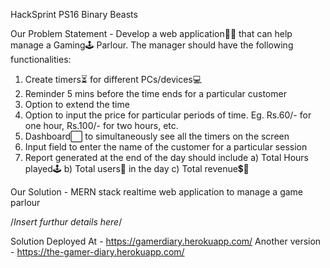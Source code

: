 HackSprint PS16 Binary Beasts

Our Problem Statement -
Develop a web application👨‍💻 that can help manage a Gaming🕹 Parlour. The
manager should have the following functionalities:
1. Create timers⏳ for different PCs/devices💻
2. Reminder 5 mins before the time ends for a particular customer
3. Option to extend the time
4. Option to input the price for particular periods of time. Eg. Rs.60/- for one
hour, Rs.100/- for two hours, etc.
5. Dashboard⬜ to simultaneously see all the timers on the screen
6. Input field to enter the name of the customer for a particular session
7. Report generated at the end of the day should include
a) Total Hours played🕹
b) Total users🧑 in the day
c) Total revenue💲💸

Our Solution - MERN stack realtime web application to manage a game parlour

/*Insert furthur details here*/

Solution Deployed At - https://gamerdiary.herokuapp.com/
Another version - https://the-gamer-diary.herokuapp.com/
